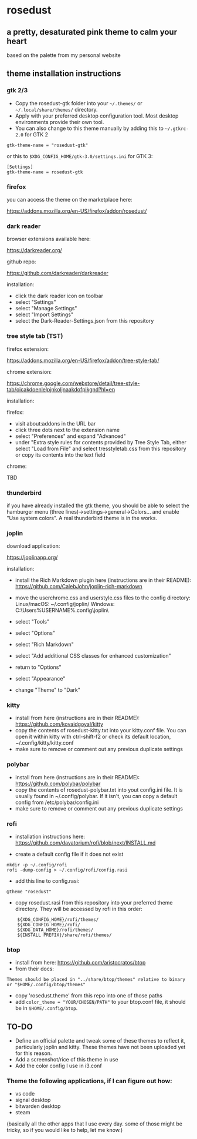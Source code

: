 # rosedust
## a pretty, desaturated pink theme to calm your heart
based on the palette from my personal website

## theme installation instructions

### gtk 2/3

- Copy the rosedust-gtk folder into your `~/.themes/` or `~/.local/share/themes/` directory. 
- Apply with your preferred desktop configuration tool. Most desktop environments provide their own tool.
- You can also change to this theme manually by adding this to `~/.gtkrc-2.0` for GTK 2
```
gtk-theme-name = "rosedust-gtk"
```
or this to `$XDG_CONFIG_HOME/gtk-3.0/settings.ini` for GTK 3:
```
[Settings]
gtk-theme-name = rosedust-gtk
```

### firefox

you can access the theme on the marketplace here:

https://addons.mozilla.org/en-US/firefox/addon/rosedust/

### dark reader

browser extensions available here:

https://darkreader.org/

github repo:

https://github.com/darkreader/darkreader

installation: 
- click the dark reader icon on toolbar
- select "Settings"
- select "Manage Settings"
- select "Import Settings"
- select the Dark-Reader-Settings.json from this repository

### tree style tab (TST)

firefox extension:

https://addons.mozilla.org/en-US/firefox/addon/tree-style-tab/

chrome extension:

https://chrome.google.com/webstore/detail/tree-style-tab/oicakdoenlelpjnkoljnaakdofplkgnd?hl=en

installation:

firefox:

- visit about:addons in the URL bar
- click three dots next to the extension name
- select "Preferences" and expand "Advanced"
- under "Extra style rules for contents provided by Tree Style Tab, either select "Load from File" and select tresstyletab.css from this repository or copy its contents into the text field

chrome:

TBD

### thunderbird

if you have already installed the gtk theme, you should be able to select the hamburger menu (three lines)->settings->general->Colors... and enable "Use system colors". A real thunderbird theme is in the works.


### joplin

download application:

https://joplinapp.org/

installation:

- install the Rich Markdown plugin here (instructions are in their README):
https://github.com/CalebJohn/joplin-rich-markdown
- move the userchrome.css and userstyle.css files to the config directory:
Linux/macOS: ~/.config/joplin/
Windows: C:\Users\%USERNAME%\.config\joplin\

- select "Tools"
- select "Options"
- select "Rich Markdown" 
- select "Add additional CSS classes for enhanced customization"
- return to "Options"
- select "Appearance"
- change "Theme" to "Dark"

### kitty

- install from here (instructions are in their README):
https://github.com/kovaidgoyal/kitty
- copy the contents of rosedust-kitty.txt into your kitty.conf file. You can open it within kitty with ctrl-shift-f2 or check its default location, ~/.config/kitty/kitty.conf
- make sure to remove or comment out any previous duplicate settings

### polybar

- install from here (instructions are in their README):
https://github.com/polybar/polybar
- copy the contents of rosedust-polybar.txt into yout config.ini file. It is usually found in ~/.config/polybar. If it isn't, you can copy a default config from /etc/polybar/config.ini
- make sure to remove or comment out any previous duplicate settings

### rofi

- installation instructions here:
https://github.com/davatorium/rofi/blob/next/INSTALL.md

- create a default config file if it does not exist
```
mkdir -p ~/.config/rofi
rofi -dump-config > ~/.config/rofi/config.rasi
```

- add this line to config.rasi:
```
@theme "rosedust"
```

- copy rosedust.rasi from this repository into your preferred theme directory. They will be accessed by rofi in this order:
```
    ${XDG_CONFIG_HOME}/rofi/themes/
    ${XDG_CONFIG_HOME}/rofi/
    ${XDG_DATA_HOME}/rofi/themes/
    ${INSTALL PREFIX}/share/rofi/themes/
```

### btop

- install from here:
https://github.com/aristocratos/btop
- from their docs:
```
Themes should be placed in "../share/btop/themes" relative to binary or "$HOME/.config/btop/themes"
```
- copy 'rosedust.theme' from this repo into one of those paths
- add `color_theme = "YOUR/CHOSEN/PATH"` to your btop.conf file, it should be in `$HOME/.config/btop`.

## TO-DO

- Define an official palette and tweak some of these themes to reflect it, particularly joplin and kitty. These themes have not been uploaded yet for this reason.
- Add a screenshot/rice of this theme in use
- Add the color config I use in i3.conf
### Theme the following applications, if I can figure out how:
- vs code
- signal desktop
- bitwarden desktop
- steam

(basically all the other apps that I use every day. some of those might be tricky, so if you would like to help, let me know.)

